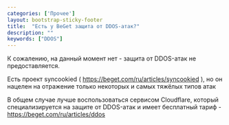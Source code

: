 ```yaml
---
categories: ['Прочее']
layout: bootstrap-sticky-footer
title:  "Есть у BeGet защита от DDOS-атак?"
description: ""
keywords: ["DDOS"]
--- 
```

К сожалению, на данный момент нет - защита от DDOS-атак не предоставляется.

Есть проект syncookied ( https://beget.com/ru/articles/syncookied ), но он нацелен на отражение только некоторых и самых тяжёлых типов атак

В общем случае лучше воспользоваться сервисом Cloudflare, который специализируется на защите от DDOS-атак и имеет бесплатный тариф - https://beget.com/ru/articles/ddos
